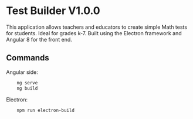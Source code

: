 # Test Builder V1.0.0

This application allows teachers and educators to create simple Math tests for students. Ideal for grades k-7. Built using the Electron framework and Angular 8 for the front end.

## Commands

Angular side:

```bash
    ng serve
    ng build
```

Electron:

```bash
    npm run electron-build
```

